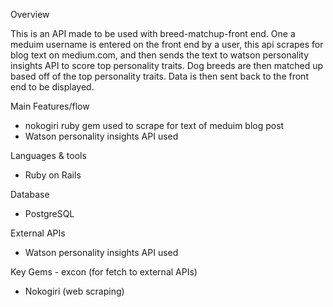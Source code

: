 Overview

This is an API made to be used with breed-matchup-front end. One a meduim username is entered on the front end by a user, this api scrapes for blog text on medium.com, and then sends the text to watson personality insights API to score top personality traits. Dog breeds are then matched up based off of the top personality traits. Data is then sent back to the front end to be displayed. 

Main Features/flow

- nokogiri ruby gem used to scrape for text of meduim blog post
- Watson personality insights API used 

Languages & tools
  - Ruby on Rails

Database
  - PostgreSQL

External APIs
  - Watson personality insights API used 

Key Gems
	- excon (for fetch to external APIs)
  - Nokogiri (web scraping)
